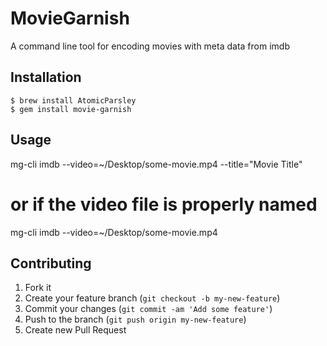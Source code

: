 # MovieGarnish

A command line tool for encoding movies with meta data from imdb

## Installation

    $ brew install AtomicParsley
    $ gem install movie-garnish

## Usage

   mg-cli imdb --video=~/Desktop/some-movie.mp4 --title="Movie Title"

   # or if the video file is properly named

   mg-cli imdb --video=~/Desktop/some-movie.mp4


## Contributing

1. Fork it
2. Create your feature branch (`git checkout -b my-new-feature`)
3. Commit your changes (`git commit -am 'Add some feature'`)
4. Push to the branch (`git push origin my-new-feature`)
5. Create new Pull Request
